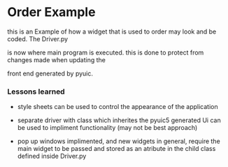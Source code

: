 # Order Example
 
this is an Example of how a widget that is used to order may look and be coded. The Driver.py

is now where main program is executed. this is done to protect from changes made when updating the 

front end generated by pyuic. 

### Lessons learned

* style sheets can be used to control the appearance of the application

* separate driver with class which inherites the pyuic5 generated Ui can be used to impliment functionality (may not be best approach)

* pop up windows implimented, and new widgets in general, require the main widget to be passed and stored as an atribute in the child class defined inside Driver.py



